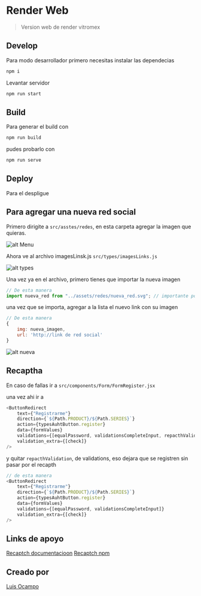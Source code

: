 # Render Web 
> Version web de render vitromex

## Develop
Para modo desarrollador primero necesitas instalar las dependecias

```bash
npm i
```

Levantar servidor
```bash
npm run start
```

## Build
Para generar el build con 


```bash
npm run build
```

pudes probarlo con 


```bash
npm run serve
```

## Deploy
Para el despligue


## Para agregar una nueva red social
Primero dirigite a `src/asstes/redes`, en esta carpeta agregar la imagen que quieras.

![alt Menu](https://gitlab.com/inmersys/render-web-vitromex-web/-/raw/feature/test2/src/assets/readme/redes.png)

Ahora ve al archivo imagesLinsk.js `src/types/imagesLinks.js`

![alt types](https://gitlab.com/inmersys/render-web-vitromex-web/-/raw/feature/test2/src/assets/readme/types.png)

Una vez ya en el archivo, primero tienes que importar la nueva imagen

```js
// De esta manera
import nueva_red from "../assets/redes/nueva_red.svg"; // importante poner la extension de la imagen [svg,png,jpg]
```

una vez que se importa, agregar a la lista el nuevo link con su imagen

```js
// De esta manera
{
    img: nueva_imagen,
    url: 'http://link de red social'
}
```

![alt nueva](https://gitlab.com/inmersys/render-web-vitromex-web/-/raw/feature/test2/src/assets/readme/nuevered.png)

## Recaptha
En caso de fallas ir a `src/components/Form/FormRegister.jsx`

una vez ahi ir a 

```js
<ButtonRedirect
    text={"Registrarme"}
    direction={`${Path.PRODUCT}/${Path.SERIES}`}
    action={typesAuhtButton.register}
    data={formValues}
    validations={[equalPassword, validationsCompleteInput, repacthValidation]}
    validation_extra={[check]}
/>
```

y quitar `repacthValidation`, de validations, eso dejara que se registren sin pasar por el recapth

```js
// de esta manera
<ButtonRedirect
    text={"Registrarme"}
    direction={`${Path.PRODUCT}/${Path.SERIES}`}
    action={typesAuhtButton.register}
    data={formValues}
    validations={[equalPassword, validationsCompleteInput]}
    validation_extra={[check]}
/>
```

## Links de apoyo

[Recaptch documentacioon](https://developers.google.com/recaptcha/intro)
[Recaptch npm](https://www.npmjs.com/package/reaptcha)


## Creado por

[Luis Ocampo](https://github.com/Luis-Blash)


